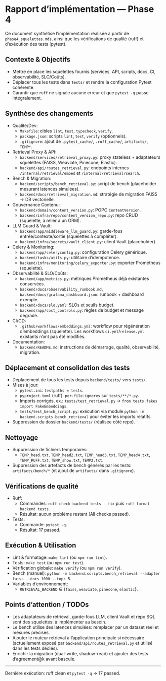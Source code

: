 # Rapport d’implémentation — Phase 4

Ce document synthétise l’implémentation réalisée à partir de `phase4_squelettes.mds`, ainsi que les vérifications de qualité (ruff) et d’exécution des tests (pytest).

## Contexte & Objectifs
- Mettre en place les squelettes fournis (services, API, scripts, docs, CI, observabilité, SLO/Coûts).
- Déplacer tous les tests dans `tests/` et rendre la configuration Pytest cohérente.
- Garantir que `ruff` ne signale aucune erreur et que `pytest -q` passe intégralement.

## Synthèse des changements
- Qualité/Dev:
  - `Makefile`: cibles `lint`, `test`, `typecheck`, `verify`.
  - `package.json`: scripts `lint`, `test`, `verify` (optionnels).
  - `.gitignore`: ajout de `.pytest_cache/`, `.ruff_cache/`, `artifacts/`, `TEMP*`.
- Retrieval Proxy & API:
  - `backend/services/retrieval_proxy.py`: proxy stateless + adaptateurs squelettes (FAISS, Weaviate, Pinecone, Elastic).
  - `backend/api/routes_retrieval.py`: endpoints internes `/internal/retrieval/embed` et `/internal/retrieval/search`.
- Bench & Migration:
  - `backend/scripts/bench_retrieval.py`: script de bench (placeholder mesurant latences simulées).
  - `backend/docs/retrieval_migration.md`: stratégie de migration FAISS → DB vectorielle.
- Gouvernance Contenu:
  - `backend/domain/content_version.py`: POPO `ContentVersion`.
  - `backend/infra/repo/content_version_repo.py`: repo CRUD (squelette, à relier à un ORM).
- LLM Guard & Vault:
  - `backend/app/middleware_llm_guard.py`: garde-fous entrée/contexte/sortie (squelettes à compléter).
  - `backend/infra/secrets/vault_client.py`: client Vault (placeholder).
- Celery & Monitoring:
  - `backend/app/celeryconfig.py`: configuration Celery générique.
  - `backend/tasks/utils.py`: utilitaire d’idempotence.
  - `backend/infra/monitoring/celery_exporter.py`: exporter Prometheus (squelette).
- Observabilité & SLO/Coûts:
  - `backend/app/metrics.py`: métriques Prometheus déjà existantes conservées.
  - `backend/docs/observability_runbook.md`, `backend/docs/grafana_dashboard.json`: runbook + dashboard exemple.
  - `backend/docs/slo.yaml`: SLOs et seuils budget.
  - `backend/app/cost_controls.py`: règles de budget et message dégradé.
- CI/CD:
  - `.github/workflows/embeddings.yml`: workflow pour régénération d’embeddings (squelette). Les workflows `ci.yml`/`release.yml` existants n’ont pas été modifiés.
- Documentation:
  - `backend/README.md`: instructions de démarrage, qualité, observabilité, migration.

## Déplacement et consolidation des tests
- Déplacement de tous les tests depuis `backend/tests/` vers `tests/`.
- Mises à jour:
  - `pytest.ini`: `testpaths = tests`.
  - `pyproject.toml` (ruff): `per-file-ignores` sur `tests/**/*.py`.
  - Imports corrigés, ex.: `tests/test_retrieval.py` → `from tests.fakes import FakeEmbeddings`.
  - `tests/test_bench_script.py`: exécution via module `python -m backend.scripts.bench_retrieval` pour éviter les imports relatifs.
- Suppression du dossier `backend/tests/` (réalisée côté repo).

## Nettoyage
- Suppression de fichiers temporaires:
  - `TEMP_head.txt`, `TEMP_head2.txt`, `TEMP_head3.txt`, `TEMP_head4.txt`, `TEMP_RUFF.txt`, `TEMP_show.txt`, `TEMP2.txt`.
- Suppression des artefacts de bench générés par les tests: `artifacts/bench/*` (et ajout de `artifacts/` dans `.gitignore`).

## Vérifications de qualité
- Ruff:
  - Commandes: `ruff check backend tests --fix` puis `ruff format backend tests`.
  - Résultat: aucun problème restant (All checks passed).
- Tests:
  - Commande: `pytest -q`.
  - Résultat: 17 passed.

## Exécution & Utilisation
- Lint & formatage: `make lint` (ou `npm run lint`).
- Tests: `make test` (ou `npm run test`).
- Vérification globale: `make verify` (ou `npm run verify`).
- Bench (manuel): `python -m backend.scripts.bench_retrieval --adapter faiss --docs 1000 --topk 5`.
- Variables d’environnement:
  - `RETRIEVAL_BACKEND` ∈ {`faiss`, `weaviate`, `pinecone`, `elastic`}.

## Points d’attention / TODOs
- Les adaptateurs de retrieval, garde-fous LLM, client Vault et repo SQL sont des squelettes: à implémenter au besoin.
- Le bench utilise des latences simulées: remplacer par un dataset réel et mesures précises.
- Ajouter le routeur retrieval à l’application principale si nécessaire (actuellement exposé par `backend/api/routes_retrieval.py` et utilisé dans les tests dédiés).
- Enrichir la migration (dual-write, shadow-read) et ajouter des tests d’agreement@k avant bascule.

---

Dernière exécution: ruff clean et `pytest -q` → 17 passed.
